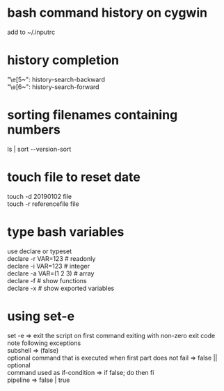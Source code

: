 # bash command history on cygwin  
add to ~/.inputrc  
  
# history completion  
"\e[5~": history-search-backward  
"\e[6~": history-search-forward  
  
# sorting filenames containing numbers  
ls | sort --version-sort  
  
# touch file to reset date  
touch -d 20190102 file  
touch -r referencefile file  
  
# type bash variables  
use declare or typeset  
declare -r VAR=123  # readonly  
declare -i VAR=123  # integer  
declare -a VAR=(1 2 3)  # array  
declare -f  # show functions  
declare -x  # show exported variables  
  
# using set-e  
set -e => exit the script on first command exiting with non-zero exit code  
note following exceptions  
    subshell => (false)  
    optional command that is executed when first part does not fail => false || optional  
    command used as if-condition => if false; do then fi  
    pipeline => false | true  
  

